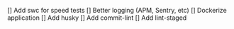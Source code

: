 [] Add swc for speed tests
[] Better logging (APM, Sentry, etc)
[] Dockerize application
[] Add husky
[] Add commit-lint
[] Add lint-staged
